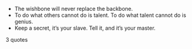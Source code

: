  - The wishbone will never replace the backbone.
 - To do what others cannot do is talent. To do what talent cannot do is genius.
 - Keep a secret, it’s your slave. Tell it, and it’s your master.

3 quotes